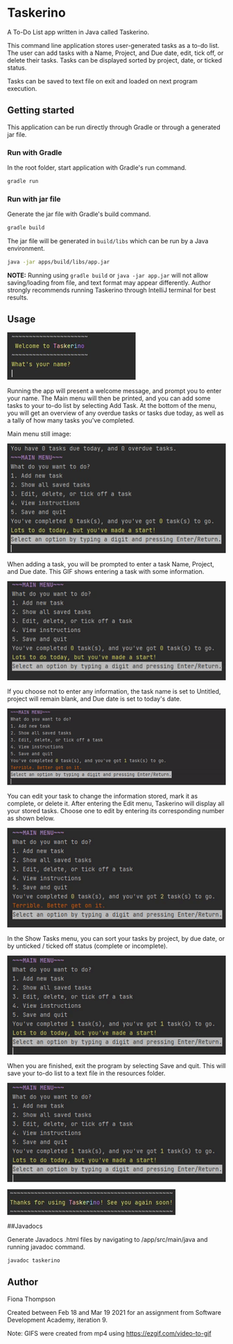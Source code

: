 # Taskerino
A To-Do List app written in Java called Taskerino.

This command line application stores user-generated tasks as a to-do list. The user can add tasks with a Name, Project, 
and Due date, edit, tick off, or delete their tasks. Tasks can be displayed sorted by project, date, or ticked status.

Tasks can be saved to text file on exit and loaded on next program execution.


## Getting started
This application can be run directly through Gradle or through a generated jar file.

### Run with Gradle
In the root folder, start application with Gradle's run command.

```bash
gradle run
```

### Run with jar file
Generate the jar file with Gradle's build command.
```bash
gradle build
```
The jar file will be generated in `build/libs` which can be run by a Java environment.


```bash
java -jar apps/build/libs/app.jar
```

**NOTE:** Running using `gradle build` or `java -jar app.jar` will not allow saving/loading from file, and text format 
may appear differently. Author strongly recommends running Taskerino through IntelliJ terminal for best results.

## Usage
![Welcome message](screens/taskerino_0.JPG)

Running the app will present a welcome message, and prompt you to enter your name. The Main menu will then be printed,
and you can add some tasks to your to-do list by selecting Add Task. At the bottom of the menu, you will get an overview 
of any overdue tasks or tasks due today, as well as a tally of how many tasks you've completed.

Main menu still image:

![Main menu screen](screens/taskerino_1.jpg)




When adding a task, you will be prompted to enter a task Name, Project, and Due date. This GIF shows entering a task 
with some information.

![Adding tasks](screens/addtask1fast.gif)

If you choose not to enter any information, the task name is set to Untitled, project will remain blank, and Due date 
is set to today's date.

![Adding tasks no info](screens/addtask2.gif)

You can edit your task to change the information stored, mark it as complete, or delete it. After entering the Edit 
menu, Taskerino will display all your stored tasks. Choose one to edit by entering its corresponding number as shown below.

![Editing tasks](screens/editing.gif)

In the Show Tasks menu, you can sort your tasks by project, by due date, or by unticked / ticked off status (complete 
or incomplete).

![Showing/Printing tasks](screens/showtasks.gif)

When you are finished, exit the program by selecting Save and quit. This will save your to-do list to a text file in 
the resources folder.

![Saving and exit](screens/savequit.gif)

![Thanks for using taskerino](screens/thanksbye.jpg)

##Javadocs

Generate Javadocs .html files by navigating to /app/src/main/java and running javadoc command.

```bash
javadoc taskerino
```

## Author
Fiona Thompson

Created between Feb 18 and Mar 19 2021 for an assignment from Software Development Academy, iteration 9.

Note: GIFS were created from mp4 using
https://ezgif.com/video-to-gif